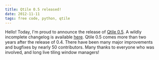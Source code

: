 ```yaml
---
title: Qtile 0.5 released!
date: 2012-11-11
tags: free code, python, qtile
---
```


Hello! Today, I'm proud to announce the release of [Qtile 0.5][1]. A
wildly incomplete changelog is available [here][2]. Qtile 0.5 comes
more than two years after the release of 0.4. There have been many
major improvements and bugfixes by nearly 50 contributors. Many thanks
to everyone who was involved, and long live tiling window managers!

 [1]: https://github.com/qtile/qtile/commit/dd52b52fb8713b5b983c1a034a67bfc6fa269573
 [2]: http://docs.qtile.org/en/latest/releases/0.5.html
